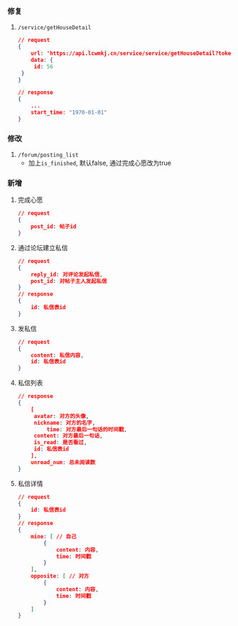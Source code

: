 ### 修复

1. `/service/getHouseDetail`

   ```json
   // request
   {
       url: 'https://api.lcwmkj.cn/service/service/getHouseDetail?token=b0pPVkw1RHRQUjNkaUc4SXBjUUg4MjFWRGt2WWxjemhzcXRva2Vu',
       data: {
       	id: 56
   	}
   }
   
   // response
   {
       ...
       start_time: "1970-01-01"
   }
   ```

### 修改

1. `/forum/posting_list` 
   * 加上`is_finished`, 默认false, 通过完成心愿改为true

### 新增

1. 完成心愿

   ```json
   // request
   {
       post_id: 帖子id
   }
   ```

2. 通过论坛建立私信

   ```json
   // request
   {
       reply_id: 对评论发起私信,
       post_id: 对帖子主人发起私信
   }
   // response
   {
       id: 私信表id
   }
   ```

3. 发私信

   ```json
   // request
   {
       content: 私信内容,
       id: 私信表id
   }
   ```

4. 私信列表

   ```json
   // response
   {
       [
       	avatar: 对方的头像,
       	nickname: 对方的名字,
      		time: 对方最后一句话的时间戳,
       	content: 对方最后一句话,
       	is_read: 是否看过,
       	id: 私信表id
       ],
       unread_num: 总未阅读数
   }
   ```

5. 私信详情

   ```json
   // request
   {
       id: 私信表id
   }
   // response
   {
       mine: [ // 自己
           {
               content: 内容,
               time: 时间戳
           }
       ],
       opposite: [ // 对方
           {
               content: 内容,
               time: 时间戳
           }
       ]
   }
   ```

   


